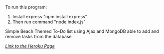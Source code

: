 To run this program:

1. Install express "npm install express"
2. Then run command "node index.js"

Simple Beach Themed To-Do list using Ajax and MongoDB able to add and remove tasks from the database

*[Link to the Heroku Page](https://git.heroku.com/beachtodolist.git)*
